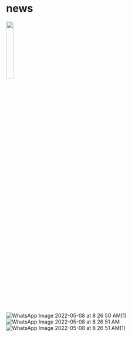 
# news
<img src="NewsScreenShot/https://github.com/ahmedelshamy4/News/blob/master/NewsScreenShot/WhatsApp%20Image%202022-05-08%20at%208.26.50%20AM(1).jpeg" width="20%"></img>

![WhatsApp Image 2022-05-08 at 8 26 50 AM(1)](https://user-images.githubusercontent.com/26741217/167294191-5092b614-3991-4f28-89dd-08e73df3ebd4.jpeg)
![WhatsApp Image 2022-05-08 at 8 26 51 AM](https://user-images.githubusercontent.com/26741217/167294193-d58f9a90-c80a-41f4-a8ef-56e8bc337900.jpeg)
![WhatsApp Image 2022-05-08 at 8 26 51 AM(1)](https://user-images.githubusercontent.com/26741217/167294195-a6b0e221-3b8a-4d80-8a78-3cbc74205d7e.jpeg)
